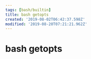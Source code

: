 ```yaml
---
tags: [bash/builtin]
title: bash getopts
created: '2019-08-02T06:42:37.598Z'
modified: '2019-08-20T07:21:21.962Z'
---
```


# bash getopts
